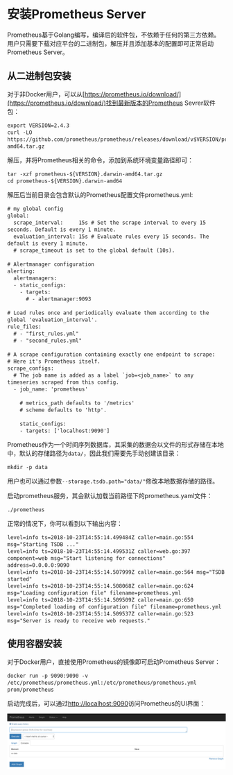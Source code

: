 # 安装Prometheus Server

Prometheus基于Golang编写，编译后的软件包，不依赖于任何的第三方依赖。用户只需要下载对应平台的二进制包，解压并且添加基本的配置即可正常启动Prometheus Server。

## 从二进制包安装

对于非Docker用户，可以从[https://prometheus.io/download/](https://prometheus.io/download/)找到最新版本的Prometheus Sevrer软件包：

```
export VERSION=2.4.3
curl -LO  https://github.com/prometheus/prometheus/releases/download/v$VERSION/prometheus-$VERSION.darwin-amd64.tar.gz
```

解压，并将Prometheus相关的命令，添加到系统环境变量路径即可：

```
tar -xzf prometheus-${VERSION}.darwin-amd64.tar.gz
cd prometheus-${VERSION}.darwin-amd64
```

解压后当前目录会包含默认的Prometheus配置文件prometheus.yml:

```
# my global config
global:
  scrape_interval:     15s # Set the scrape interval to every 15 seconds. Default is every 1 minute.
  evaluation_interval: 15s # Evaluate rules every 15 seconds. The default is every 1 minute.
  # scrape_timeout is set to the global default (10s).

# Alertmanager configuration
alerting:
  alertmanagers:
  - static_configs:
    - targets:
      # - alertmanager:9093

# Load rules once and periodically evaluate them according to the global 'evaluation_interval'.
rule_files:
  # - "first_rules.yml"
  # - "second_rules.yml"

# A scrape configuration containing exactly one endpoint to scrape:
# Here it's Prometheus itself.
scrape_configs:
  # The job name is added as a label `job=<job_name>` to any timeseries scraped from this config.
  - job_name: 'prometheus'

    # metrics_path defaults to '/metrics'
    # scheme defaults to 'http'.

    static_configs:
    - targets: ['localhost:9090']
```

Prometheus作为一个时间序列数据库，其采集的数据会以文件的形式存储在本地中，默认的存储路径为`data/`，因此我们需要先手动创建该目录：

```
mkdir -p data
```

用户也可以通过参数`--storage.tsdb.path="data/"`修改本地数据存储的路径。

启动prometheus服务，其会默认加载当前路径下的prometheus.yaml文件：

```
./prometheus
```

正常的情况下，你可以看到以下输出内容：

```
level=info ts=2018-10-23T14:55:14.499484Z caller=main.go:554 msg="Starting TSDB ..."
level=info ts=2018-10-23T14:55:14.499531Z caller=web.go:397 component=web msg="Start listening for connections" address=0.0.0.0:9090
level=info ts=2018-10-23T14:55:14.507999Z caller=main.go:564 msg="TSDB started"
level=info ts=2018-10-23T14:55:14.508068Z caller=main.go:624 msg="Loading configuration file" filename=prometheus.yml
level=info ts=2018-10-23T14:55:14.509509Z caller=main.go:650 msg="Completed loading of configuration file" filename=prometheus.yml
level=info ts=2018-10-23T14:55:14.509537Z caller=main.go:523 msg="Server is ready to receive web requests."
```

## 使用容器安装

对于Docker用户，直接使用Prometheus的镜像即可启动Prometheus Server：

```
docker run -p 9090:9090 -v /etc/prometheus/prometheus.yml:/etc/prometheus/prometheus.yml prom/prometheus
```

启动完成后，可以通过[http://localhost:9090](http://localhost:9090)访问Prometheus的UI界面：

![Prometheus UI](./static/prometheus-ui-graph.png)
